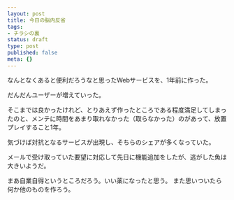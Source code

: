 ```yaml
---
layout: post
title: 今日の脳内反省
tags:
- チラシの裏
status: draft
type: post
published: false
meta: {}
---
```

なんとなくあると便利だろうなと思ったWebサービスを、1年前に作った。

だんだんユーザーが増えていった。

そこまでは良かったけれど、とりあえず作ったところである程度満足してしまったのと、メンテに時間をあまり取れなかった（取らなかった）のがあって、放置プレイすること1年。

気づけば対抗となるサービスが出現し、そちらのシェアが多くなっていた。

メールで受け取っていた要望に対応して先日に機能追加をしたが、逃がした魚は大きいようだ。

まあ自業自得というところだろう。いい薬になったと思う。
また思いついたら何か他のものを作ろう。
